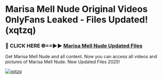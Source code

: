 # Marisa Mell Nude Original Videos 0nlyFans Leaked - Files Updated! (xqtzq)

<h3>🔴 CLICK HERE 🌐==►► <a href="https://tinyurl.com/yrmya6cz" rel="nofollow">Marisa Mell Nude Updated Files</a></h3>

Get Marisa Mell Nude and all content. Now you can access all videos and pictures of Marisa Mell Nude. New Updated Files 2025!

[![xqtzq](https://i.imgur.com/FMdXYCs.gif)](https://tinyurl.com/yrmya6cz)
